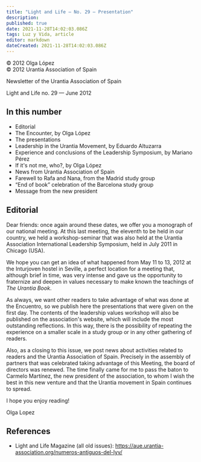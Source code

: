 ```yaml
---
title: "Light and Life — No. 29 — Presentation"
description: 
published: true
date: 2021-11-28T14:02:03.086Z
tags: Luz y Vida, article
editor: markdown
dateCreated: 2021-11-28T14:02:03.086Z
---
```


<p class="v-card v-sheet theme--light gray lighten-3 px-2">© 2012 Olga López<br>© 2012 Urantia Association of Spain</p>


Newsletter of the Urantia Association of Spain

Light and Life no. 29 — June 2012

## In this number

- Editorial
- The Encounter, by Olga López
- The presentations
- Leadership in the Urantia Movement, by Eduardo Altuzarra
- Experience and conclusions of the Leadership Symposium, by Mariano Pérez
- If it's not me, who?, by Olga López
- News from Urantia Association of Spain
- Farewell to Rafa and Nana, from the Madrid study group
- “End of book” celebration of the Barcelona study group
- Message from the new president


## Editorial

Dear friends: once again around these dates, we offer you a monograph of our national meeting. At this last meeting, the eleventh to be held in our country, we held a workshop-seminar that was also held at the Urantia Association International Leadership Symposium, held in July 2011 in Chicago (USA).

We hope you can get an idea of what happened from May 11 to 13, 2012 at the Inturjoven hostel in Seville, a perfect location for a meeting that, although brief in time, was very intense and gave us the opportunity to fraternize and deepen in values necessary to make known the teachings of _The Urantia Book_.

As always, we want other readers to take advantage of what was done at the Encuentro, so we publish here the presentations that were given on the first day. The contents of the leadership values workshop will also be published on the association's website, which will include the most outstanding reflections. In this way, there is the possibility of repeating the experience on a smaller scale in a study group or in any other gathering of readers.

Also, as a closing to this issue, we post news about activities related to readers and the Urantia Association of Spain. Precisely in the assembly of partners that was celebrated taking advantage of this Meeting, the board of directors was renewed. The time finally came for me to pass the baton to Carmelo Martínez, the new president of the association, to whom I wish the best in this new venture and that the Urantia movement in Spain continues to spread.

I hope you enjoy reading!

Olga Lopez

## References

- Light and Life Magazine (all old issues): https://aue.urantia-association.org/numeros-antiguos-del-lyv/

